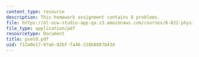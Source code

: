```yaml
---
content_type: resource
description: This homework assignment contains 8 problems.
file: https://ol-ocw-studio-app-qa.s3.amazonaws.com/courses/8-022-physics-ii-electricity-and-magnetism-fall-2004/f12a0e1797ab02bffa46218b8887b434_pset8.pdf
file_type: application/pdf
resourcetype: Document
title: pset8.pdf
uid: f12a0e17-97ab-02bf-fa46-218b8887b434
---
```

